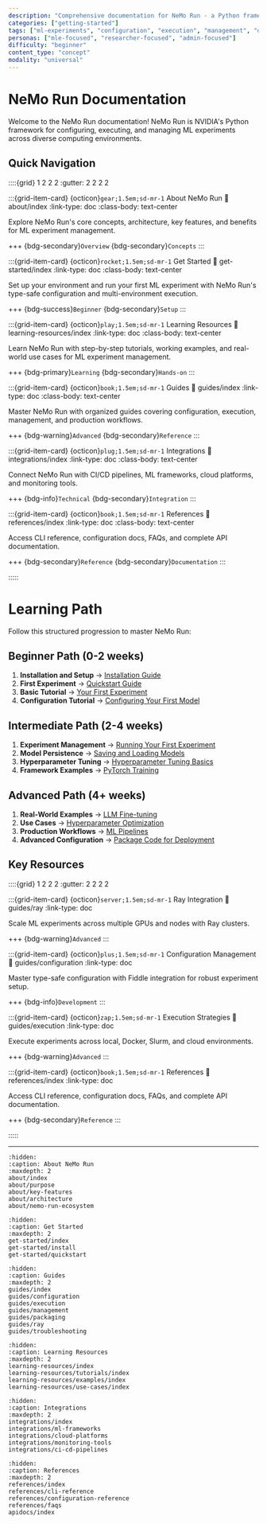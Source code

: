 ```yaml
---
description: "Comprehensive documentation for NeMo Run - a Python framework for configuring, executing, and managing ML experiments across diverse computing environments"
categories: ["getting-started"]
tags: ["ml-experiments", "configuration", "execution", "management", "documentation", "overview"]
personas: ["mle-focused", "researcher-focused", "admin-focused"]
difficulty: "beginner"
content_type: "concept"
modality: "universal"
---
```


# NeMo Run Documentation

Welcome to the NeMo Run documentation! NeMo Run is NVIDIA's Python framework for configuring, executing, and managing ML experiments across diverse computing environments.

## Quick Navigation

::::{grid} 1 2 2 2
:gutter: 2 2 2 2

:::{grid-item-card} {octicon}`gear;1.5em;sd-mr-1` About NeMo Run
:link: about/index
:link-type: doc
:class-body: text-center

Explore NeMo Run's core concepts, architecture, key features, and benefits for ML experiment management.

+++
{bdg-secondary}`Overview` {bdg-secondary}`Concepts`
:::

:::{grid-item-card} {octicon}`rocket;1.5em;sd-mr-1` Get Started
:link: get-started/index
:link-type: doc
:class-body: text-center

Set up your environment and run your first ML experiment with NeMo Run's type-safe configuration and multi-environment execution.

+++
{bdg-success}`Beginner` {bdg-secondary}`Setup`
:::

:::{grid-item-card} {octicon}`play;1.5em;sd-mr-1` Learning Resources
:link: learning-resources/index
:link-type: doc
:class-body: text-center

Learn NeMo Run with step-by-step tutorials, working examples, and real-world use cases for ML experiment management.

+++
{bdg-primary}`Learning` {bdg-secondary}`Hands-on`
:::

:::{grid-item-card} {octicon}`book;1.5em;sd-mr-1` Guides
:link: guides/index
:link-type: doc
:class-body: text-center

Master NeMo Run with organized guides covering configuration, execution, management, and production workflows.

+++
{bdg-warning}`Advanced` {bdg-secondary}`Reference`
:::

:::{grid-item-card} {octicon}`plug;1.5em;sd-mr-1` Integrations
:link: integrations/index
:link-type: doc
:class-body: text-center

Connect NeMo Run with CI/CD pipelines, ML frameworks, cloud platforms, and monitoring tools.

+++
{bdg-info}`Technical` {bdg-secondary}`Integration`
:::

:::{grid-item-card} {octicon}`book;1.5em;sd-mr-1` References
:link: references/index
:link-type: doc
:class-body: text-center

Access CLI reference, configuration docs, FAQs, and complete API documentation.

+++
{bdg-secondary}`Reference` {bdg-secondary}`Documentation`
:::

:::::

# Learning Path

Follow this structured progression to master NeMo Run:

## **Beginner Path** (0-2 weeks)

1. **Installation and Setup** → [Installation Guide](get-started/install.md)
2. **First Experiment** → [Quickstart Guide](get-started/quickstart.md)
3. **Basic Tutorial** → [Your First Experiment](learning-resources/tutorials/first-experiment.md)
4. **Configuration Tutorial** → [Configuring Your First Model](learning-resources/tutorials/configuring-your-first-model.md)

## **Intermediate Path** (2-4 weeks)

1. **Experiment Management** → [Running Your First Experiment](learning-resources/tutorials/running-your-first-experiment.md)
2. **Model Persistence** → [Saving and Loading Models](learning-resources/tutorials/saving-and-loading-models.md)
3. **Hyperparameter Tuning** → [Hyperparameter Tuning Basics](learning-resources/tutorials/hyperparameter-tuning-basics.md)
4. **Framework Examples** → [PyTorch Training](learning-resources/examples/ml-frameworks/pytorch-training.md)

## **Advanced Path** (4+ weeks)

1. **Real-World Examples** → [LLM Fine-tuning](learning-resources/examples/real-world/llm-fine-tuning.md)
2. **Use Cases** → [Hyperparameter Optimization](learning-resources/use-cases/research/hyperparameter-optimization.md)
3. **Production Workflows** → [ML Pipelines](learning-resources/use-cases/production/ml-pipelines.md)
4. **Advanced Configuration** → [Package Code for Deployment](guides/packaging.md)

## Key Resources

::::{grid} 1 2 2 2
:gutter: 2 2 2 2

:::{grid-item-card} {octicon}`server;1.5em;sd-mr-1` Ray Integration
:link: guides/ray
:link-type: doc

Scale ML experiments across multiple GPUs and nodes with Ray clusters.

+++
{bdg-warning}`Advanced`
:::

:::{grid-item-card} {octicon}`plus;1.5em;sd-mr-1` Configuration Management
:link: guides/configuration
:link-type: doc

Master type-safe configuration with Fiddle integration for robust experiment setup.

+++
{bdg-info}`Development`
:::

:::{grid-item-card} {octicon}`zap;1.5em;sd-mr-1` Execution Strategies
:link: guides/execution
:link-type: doc

Execute experiments across local, Docker, Slurm, and cloud environments.

+++
{bdg-warning}`Advanced`
:::

:::{grid-item-card} {octicon}`book;1.5em;sd-mr-1` References
:link: references/index
:link-type: doc

Access CLI reference, configuration docs, FAQs, and complete API documentation.

+++
{bdg-secondary}`Reference`
:::

:::::

---

```{toctree}
:hidden:
:caption: About NeMo Run
:maxdepth: 2
about/index
about/purpose
about/key-features
about/architecture
about/nemo-run-ecosystem
```

```{toctree}
:hidden:
:caption: Get Started
:maxdepth: 2
get-started/index
get-started/install
get-started/quickstart
```

```{toctree}
:hidden:
:caption: Guides
:maxdepth: 2
guides/index
guides/configuration
guides/execution
guides/management
guides/packaging
guides/ray
guides/troubleshooting
```

```{toctree}
:hidden:
:caption: Learning Resources
:maxdepth: 2
learning-resources/index
learning-resources/tutorials/index
learning-resources/examples/index
learning-resources/use-cases/index
```

```{toctree}
:hidden:
:caption: Integrations
:maxdepth: 2
integrations/index
integrations/ml-frameworks
integrations/cloud-platforms
integrations/monitoring-tools
integrations/ci-cd-pipelines
```

```{toctree}
:hidden:
:caption: References
:maxdepth: 2
references/index
references/cli-reference
references/configuration-reference
references/faqs
apidocs/index
```
